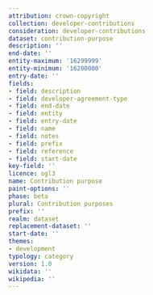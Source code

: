 ```yaml
---
attribution: crown-copyright
collection: developer-contributions
consideration: developer-contributions
dataset: contribution-purpose
description: ''
end-date: ''
entity-maximum: '16299999'
entity-minimum: '16200000'
entry-date: ''
fields:
- field: description
- field: developer-agreement-type
- field: end-date
- field: entity
- field: entry-date
- field: name
- field: notes
- field: prefix
- field: reference
- field: start-date
key-field: ''
licence: ogl3
name: Contribution purpose
paint-options: ''
phase: beta
plural: Contribution purposes
prefix: ''
realm: dataset
replacement-dataset: ''
start-date: ''
themes:
- development
typology: category
version: 1.0
wikidata: ''
wikipedia: ''
---
```

